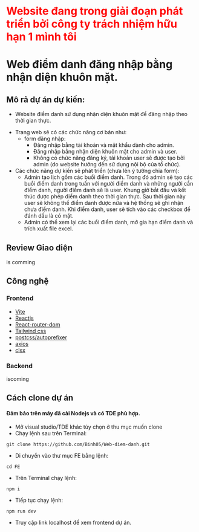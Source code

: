 <h1 style="color: red;">Website đang trong giải đoạn phát triển bởi công ty trách nhiệm hữu hạn 1 mình tôi</h1>

# Web điểm danh đăng nhập bằng nhận diện khuôn mặt.

## Mô rả dự án dự kiến:

* Website điểm danh sử dụng nhận diện khuôn mặt để đăng nhập theo thời gian thực.
- Trang web sẽ có các chức năng cơ bản như:
    - form đăng nhập:
        - Đăng nhập bằng tài khoản và mặt khẩu dành cho admin.
        - Đăng nhập bằng nhận diện khuôn mặt cho admin và user.
        - Không có chức năng đăng ký, tài khoản user sẽ được tạo bởi admin (do website hướng đến sử dụng nội bộ của tổ chức).
- Các chức năng dự kiến sẽ phát triển (chưa lên ý tưởng chia form):
    - Admin tạo lịch gồm các buổi điểm danh. Trong đó admin sẽ tạo các buổi điểm danh trong tuấn với người điểm danh và những người cần điểm danh, người điểm danh sẽ là user. Khung giờ bắt đầu và kết thúc được phép điểm danh theo thời gian thực. Sau thời gian này user sẽ không thể điểm danh được nữa và hệ thống sẽ ghi nhận chưa điểm danh. Khi điểm danh, user sẽ tích vào các checkbox để đánh dấu là có mặt.
    - Admin có thể xem lại các buổi điểm danh, mở gia hạn điểm danh và trích xuất file excel.
## Review Giao diện

is comming

## Công nghệ

### Frontend

- [Vite](https://vite.dev/)
- [Reactjs](https://react.dev/)
- [React-router-dom](https://reactrouter.com/)
- [Tailwind css](https://tailwindcss.com/)
- [postcss/autoprefixer](https://postcss.org/)
- [axios](https://axios-http.com/docs/intro)
- [clsx](https://www.npmjs.com/package/clsx)

### Backend

iscoming


## Cách clone dự án

#### Đảm bảo trên máy đã cài Nodejs và có TDE phù hợp.

- Mở visual studio/TDE khác tùy chọn ở thu mục muốn clone
- Chạy lệnh sau trên Terminal:
```
git clone https://github.com/Binh05/Web-diem-danh.git
```
- Di chuyển vào thư mục FE bằng lệnh:
```
cd FE
```
- Trên Terminal chạy lệnh:
```
npm i
```
- Tiếp tục chạy lệnh:
```
npm run dev
```
- Truy cập link localhost để xem frontend dự án.